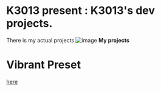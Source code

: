 # K3013 present : K3013's dev projects.
There is my actual projects
![image](https://github.com/user-attachments/assets/a80eaf6b-2ee3-4c9e-b720-0d990ad658fa)
**My projects**
# Vibrant Preset
[here](Vibrant%preset/README.md)
